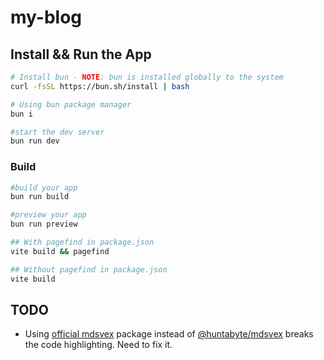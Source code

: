 # my-blog

## Install && Run the App

```bash
# Install bun - NOTE: bun is installed globally to the system
curl -fsSL https://bun.sh/install | bash

# Using bun package manager
bun i

#start the dev server
bun run dev

```

### Build

```bash
#build your app
bun run build

#preview your app
bun run preview

## With pagefind in package.json
vite build && pagefind

## Without pagefind in package.json
vite build
```

## TODO

- Using [official mdsvex](https://github.com/pngwn/MDsveX) package instead of [@huntabyte/mdsvex](https://github.com/huntabyte/MDsveX) breaks the code highlighting. Need to fix it.